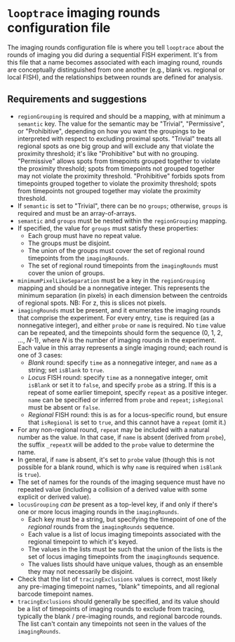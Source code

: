 # `looptrace` imaging rounds configuration file
The imaging rounds configuration file is where you tell `looptrace` about the rounds of imaging you did during a sequential FISH experiment.
It's from this file that a name becomes associated with each imaging round, rounds are conceptually distinguished from one another (e.g., blank vs. regional or local FISH), and the relationships between rounds are defined for analysis.

## Requirements and suggestions
* `regionGrouping` is required and should be a mapping, with at minimum a `semantic` key. The value for the semantic may be "Trivial", "Permissive", or "Prohibitive", depending on how you want the groupings to be interpreted with respect to excluding proximal spots. 
"Trivial" treats all regional spots as one big group and will exclude any that violate the proximity threshold; it's like "Prohibitive" but with no grouping.
"Permissive" allows spots from timepoints grouped together to violate the proximity threshold; spots from timepoints not grouped together may not violate the proximity threshold.
"Prohibitive" forbids spots from timepoints grouped together to violate the proximity threshold; spots from timepoints not grouped together may violate the proximity threshold.
* If `semantic` is set to "Trivial", there can be no `groups`; otherwise, `groups` is required and must be an array-of-arrays.
* `semantic` and `groups` must be nested within the `regionGrouping` mapping.
* If specified, the value for `groups` must satisfy these properties:
    * Each group must have no repeat value.
    * The groups must be disjoint.
    * The union of the groups must cover the set of regional round timepoints from the `imagingRounds`.
    * The set of regional round timepoints from the `imagingRounds` must cover the union of groups.
* `minimumPixelLikeSeparation` must be a key in the `regionGrouping` mapping and should be a nonnegative integer. 
This represents the minimum separation (in pixels) in each dimension between the centroids of regional spots. 
NB: For z, this is slices not pixels.
* `imagingRounds` must be present, and it enumerates the imaging rounds that comprise the experiment. 
For every entry, `time` is required (as a nonnegative integer), and either `probe` or `name` is required.
No `time` value can be repeated, and the timepoints should form the sequence (0, 1, 2, ..., *N*-1), where *N* is the number of imaging rounds in the experiment.
Each value in this array represents a single imaging round; each round is one of 3 cases:
    * _Blank_ round: specify `time` as a nonnegative integer, and `name` as a string; set `isBlank` to `true`.
    * _Locus_ FISH round: specify `time` as a nonnegative integer, omit `isBlank` or set it to `false`, and specify `probe` as a string. If this is a repeat of some earlier timepoint, specify `repeat` as a positive integer. `name` can be specified or inferred from `probe` and `repeat`; `isRegional` must be absent or `false`.
    * _Regional_ FISH round: this is as for a locus-specific round, but ensure that `isRegional` is set to `true`, and this cannot have a `repeat` (omit it.)
* For any non-regional round, `repeat` may be included with a natural number as the value. In that case, if `name` is absent (derived from `probe`), the suffix `_repeatX` will be added to the `probe` value to determine the name.
* In general, if `name` is absent, it's set to `probe` value (though this is not possible for a blank round, which is why `name` is required when `isBlank` is `true`).
* The set of names for the rounds of the imaging sequence must have no repeated value (including a collision of a derived value with some explicit or derived value).
* `locusGrouping` _can be_ present as a top-level key, if and only if there's one or more locus imaging rounds in the `imagingRounds`.
    * Each key must be a string, but specifying the timepoint of one of the _regional_ rounds from the `imagingRounds` sequence.
    * Each value is a list of locus imaging timepoints associated with the regional timepoint to which it's keyed.
    * The values in the lists must be such that the union of the lists is the set of locus imaging timepoints from the `imagingRounds` sequence.
    * The values lists should have unique values, though as an ensemble they may not necessarily be disjoint.
* Check that the list of `tracingExclusions` values is correct, most likely any pre-imaging timepoint names, "blank" timepoints, and all regional barcode timepoint names.
* `tracingExclusions` should generally be specified, and its value should be a list of timepoints of imaging rounds to exclude from tracing, typically the blank / pre-imaging rounds, and regional barcode rounds. The list can't contain any timepoints not seen in the values of the `imagingRounds`.
